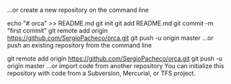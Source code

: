 …or create a new repository on the command line

echo "# orca" >> README.md
git init
git add README.md
git commit -m "first commit"
git remote add origin https://github.com/SergioPacheco/orca.git
git push -u origin master
…or push an existing repository from the command line

git remote add origin https://github.com/SergioPacheco/orca.git
git push -u origin master
…or import code from another repository
You can initialize this repository with code from a Subversion, Mercurial, or TFS project.